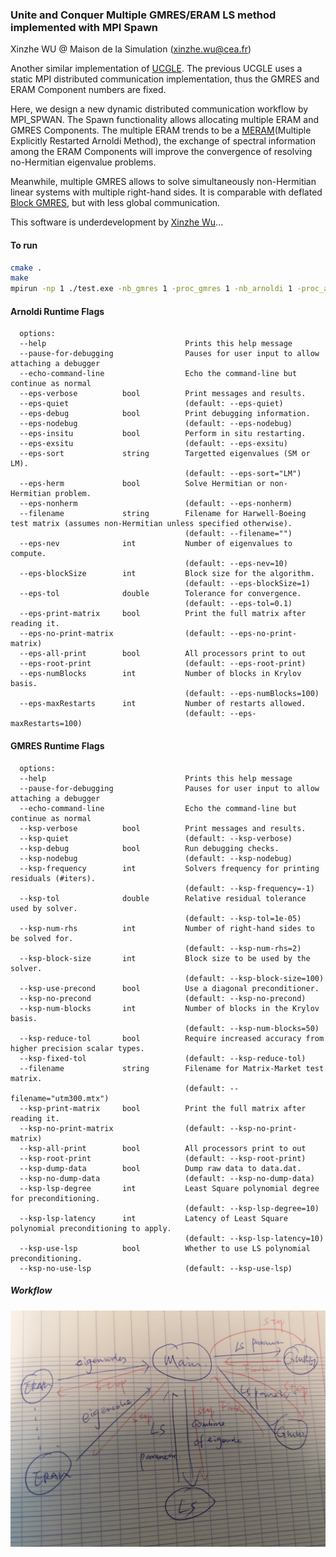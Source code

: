 ### Unite and Conquer Multiple GMRES/ERAM LS method implemented with MPI Spawn

Xinzhe WU @ Maison de la Simulation (xinzhe.wu@cea.fr)

Another similar implementation of [UCGLE](https://github.com/brunowu/UCGLE). The previous UCGLE uses a static MPI distributed communication implementation, thus the GMRES and ERAM Component numbers are fixed.

Here, we design a new dynamic distributed communication workflow by MPI_SPWAN. The Spawn functionality allows allocating multiple ERAM and GMRES Components. The multiple ERAM trends to be a [MERAM](https://epubs.siam.org/doi/10.1137/S1064827500366082)(Multiple Explicitly Restarted Arnoldi Method), the exchange of spectral information among the ERAM Components will improve the convergence of resolving no-Hermitian eigenvalue problems.

Meanwhile, multiple GMRES allows to solve simultaneously non-Hermitian linear systems with multiple right-hand sides. It is comparable with deflated [Block GMRES](http://www.sam.math.ethz.ch/~mhg/pub/delhipap.pdf), but with less global communication.

This software is underdevelopment by [Xinzhe Wu](https://brunowu.github.io/)...

#### To run

```bash
cmake .
make
mpirun -np 1 ./test.exe -nb_gmres 1 -proc_gmres 1 -nb_arnoldi 1 -proc_arnoldi 1 -gmres_exec ./gmres.exe -arnoldi_exec ./arnoldi.exe -lsqr_exec ./lsqr.exe --filename=\"utm300.mtx\" --eps-quiet --eps-nodebug --eps-exsitu --eps-sort=\"LM\" \ --eps-nonherm --eps-nev=10 --eps-blockSize=1 --eps-tol=0.1 --eps-no-print-matrix --eps-all-print --eps-numBlocks=20 --eps-maxRestarts=50 --ksp-nodebug --ksp-frequency=1 --ksp-tol=1e-05 --ksp-num-rhs=2 --ksp-block-size=2 --ksp-no-precond --ksp-num-blocks=120 --ksp-fixed-tol --ksp-no-print-matrix --ksp-all-print --ksp-no-dump-data --ksp-lsp-degree=2 --ksp-lsp-latency=1 --ksp-use-lsp > test.txt
```

#### Arnoldi Runtime Flags

```
  options:
  --help                               Prints this help message
  --pause-for-debugging                Pauses for user input to allow attaching a debugger
  --echo-command-line                  Echo the command-line but continue as normal
  --eps-verbose          bool          Print messages and results.
  --eps-quiet                          (default: --eps-quiet)
  --eps-debug            bool          Print debugging information.
  --eps-nodebug                        (default: --eps-nodebug)
  --eps-insitu           bool          Perform in situ restarting.
  --eps-exsitu                         (default: --eps-exsitu)
  --eps-sort             string        Targetted eigenvalues (SM or LM).
                                       (default: --eps-sort="LM")
  --eps-herm             bool          Solve Hermitian or non-Hermitian problem.
  --eps-nonherm                        (default: --eps-nonherm)
  --filename             string        Filename for Harwell-Boeing test matrix (assumes non-Hermitian unless specified otherwise).
                                       (default: --filename="")
  --eps-nev              int           Number of eigenvalues to compute.
                                       (default: --eps-nev=10)
  --eps-blockSize        int           Block size for the algorithm.
                                       (default: --eps-blockSize=1)
  --eps-tol              double        Tolerance for convergence.
                                       (default: --eps-tol=0.1)
  --eps-print-matrix     bool          Print the full matrix after reading it.
  --eps-no-print-matrix                (default: --eps-no-print-matrix)
  --eps-all-print        bool          All processors print to out
  --eps-root-print                     (default: --eps-root-print)
  --eps-numBlocks        int           Number of blocks in Krylov basis.
                                       (default: --eps-numBlocks=100)
  --eps-maxRestarts      int           Number of restarts allowed.
                                       (default: --eps-maxRestarts=100)
```


#### GMRES Runtime Flags

```
  options:
  --help                               Prints this help message
  --pause-for-debugging                Pauses for user input to allow attaching a debugger
  --echo-command-line                  Echo the command-line but continue as normal
  --ksp-verbose          bool          Print messages and results.
  --ksp-quiet                          (default: --ksp-verbose)
  --ksp-debug            bool          Run debugging checks.
  --ksp-nodebug                        (default: --ksp-nodebug)
  --ksp-frequency        int           Solvers frequency for printing residuals (#iters).
                                       (default: --ksp-frequency=-1)
  --ksp-tol              double        Relative residual tolerance used by solver.
                                       (default: --ksp-tol=1e-05)
  --ksp-num-rhs          int           Number of right-hand sides to be solved for.
                                       (default: --ksp-num-rhs=2)
  --ksp-block-size       int           Block size to be used by the solver.
                                       (default: --ksp-block-size=100)
  --ksp-use-precond      bool          Use a diagonal preconditioner.
  --ksp-no-precond                     (default: --ksp-no-precond)
  --ksp-num-blocks       int           Number of blocks in the Krylov basis.
                                       (default: --ksp-num-blocks=50)
  --ksp-reduce-tol       bool          Require increased accuracy from higher precision scalar types.
  --ksp-fixed-tol                      (default: --ksp-reduce-tol)
  --filename             string        Filename for Matrix-Market test matrix.
                                       (default: --filename="utm300.mtx")
  --ksp-print-matrix     bool          Print the full matrix after reading it.
  --ksp-no-print-matrix                (default: --ksp-no-print-matrix)
  --ksp-all-print        bool          All processors print to out
  --ksp-root-print                     (default: --ksp-root-print)
  --ksp-dump-data        bool          Dump raw data to data.dat.
  --ksp-no-dump-data                   (default: --ksp-no-dump-data)
  --ksp-lsp-degree       int           Least Square polynomial degree for preconditioning.
                                       (default: --ksp-lsp-degree=10)
  --ksp-lsp-latency      int           Latency of Least Square polynomial preconditioning to apply.
                                       (default: --ksp-lsp-latency=10)
  --ksp-use-lsp          bool          Whether to use LS polynomial preconditioning.
  --ksp-no-use-lsp                     (default: --ksp-use-lsp)
```

##### Workflow

![Workflow of UCMGEL](workflow.jpg)

